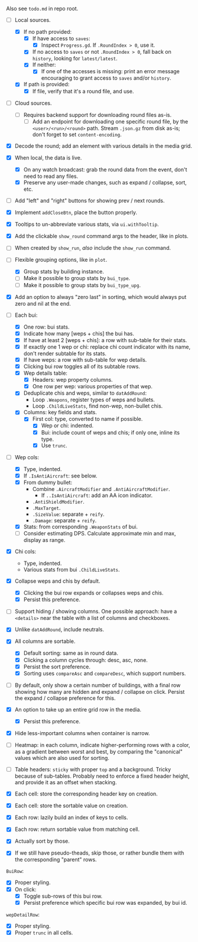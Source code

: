 Also see `todo.md` in repo root.

- [ ] Local sources.
  - [x] If no path provided:
    - [x] If have access to `saves`:
      - [x] Inspect `Progress.gd`. If `.RoundIndex > 0`, use it.
    - [x] If no access to `saves` or not `.RoundIndex > 0`, fall back on
      `history`, looking for `latest/latest`.
    - [x] If neither:
      - [x] If one of the accesses is missing: print an error message
        encouraging to grant access to `saves` and/or `history`.
  - [x] If path is provided:
    - [x] If file, verify that it's a round file, and use.
    <!-- - [ ] If directory, look for `Progress.gd`, then look for latest round file. If nothing found, look for latest run directory, then for latest round file there. Then if nothing found, print an error. -->
- [ ] Cloud sources.
  - [ ] Requires backend support for downloading round files as-is.
    - [ ] Add an endpoint for downloading one specific round file, by the
      `<user>/<run>/<round>` path. Stream `.json.gz` from disk as-is; don't
      forget to set `content-encoding`.
- [x] Decode the round; add an element with various details in the media grid.
- [x] When local, the data is live.
  - [x] On any watch broadcast: grab the round data from the event, don't need
    to read any files.
  - [x] Preserve any user-made changes, such as expand / collapse, sort, etc.
- [ ] Add "left" and "right" buttons for showing prev / next rounds.
- [x] Implement `addCloseBtn`, place the button properly.
- [x] Tooltips to un-abbreviate various stats, via `ui.withTooltip`.
- [x] Add the clickable `show_round` command args to the header, like in plots.
- [ ] When created by `show_run`, _also_ include the `show_run` command.
- [ ] Flexible grouping options, like in `plot`.
  - [x] Group stats by building instance.
  - [ ] Make it possible to group stats by `bui_type`.
  - [ ] Make it possible to group stats by `bui_type_upg`.
- [x] Add an option to always "zero last" in sorting, which would always put zero and nil at the end.

- [ ] Each bui:
  - [x] One row: bui stats.
  - [x] Indicate how many [weps + chis] the bui has.
  - [x] If have at least 2 [weps + chis]: a row with sub-table for their stats.
  - [x] If exactly one 1 wep or chi: replace chi count indicator with its name, don't render subtable for its stats.
  - [x] If have weps: a row with sub-table for wep details.
  - [x] Clicking bui row toggles all of its subtable rows.
  - [x] Wep details table:
    - [x] Headers: wep property columns.
    - [x] One row per wep: various properties of that wep.
  - [x] Deduplicate chis and weps, similar to `datAddRound`:
    - Loop `.Weapons`, register types of weps and bullets.
    - Loop `.ChildLiveStats`, find non-wep, non-bullet chis.
  - [x] Columns: key fields and stats.
    - [x] First col: type, converted to name if possible.
      - [x] Wep or chi: indented.
      - [x] Bui: include count of weps and chis; if only one, inline its type.
      - [x] Use `trunc`.
- [ ] Wep cols:
  - [x] Type, indented.
  - [x] If `.IsAntiAircraft`: see below.
  - [x] From dummy bullet:
    - Combine `.AircraftModifier` and `.AntiAircraftModifier`.
      - If `..IsAntiAircraft`: add an AA icon indicator.
    - `.AntiShieldModifier`.
    - `.MaxTarget`.
    - `.SizeValue`: separate + `reify`.
    - `.Damage`: separate + `reify`.
  - [x] Stats: from corresponding `.WeaponStats` of bui.
  - [ ] Consider estimating DPS. Calculate approximate min and max, display as range.
<!-- - [ ] Stat cells might have 4 numbers per cell:
  - [ ] Stat value.
    - [ ] This one is "canonical" and used for sorting and heatmaps.
  - [ ] Stat value as percentage.
  - [ ] Stat value accumulated.
  - [ ] Stat value accumulated as percentage. -->
- [x] Chi cols:
  - Type, indented.
  - Various stats from bui `.ChildLiveStats`.
- [x] Collapse weps and chis by default.
  - [x] Clicking the bui row expands or collapses weps and chis.
  - [x] Persist this preference.
- [ ] Support hiding / showing columns. One possible approach: have a
  `<details>` near the table with a list of columns and checkboxes.
- [x] Unlike `datAddRound`, include neutrals.
- [x] All columns are sortable.
  - [x] Default sorting: same as in round data.
  - [x] Clicking a column cycles through: desc, asc, none.
  - [x] Persist the sort preference.
  - [x] Sorting uses `compareAsc` and `compareDesc`, which support numbers.
- [ ] By default, only show a certain number of buildings, with a final row
  showing how many are hidden and expand / collapse on click. Persist the
  expand / collapse preference for this.
- [x] An option to take up an entire grid row in the media.
  - [x] Persist this preference.
- [x] Hide less-important columns when container is narrow.
- [ ] Heatmap: in each column, indicate higher-performing rows with a color,
  as a gradient between worst and best, by comparing the "canonical" values
  which are also used for sorting.
- [ ] Table headers: `sticky` with proper `top` and a background. Tricky because of sub-tables. Probably need to enforce a fixed header height, and provide it as an offset when stacking.

- [x] Each cell: store the corresponding header key on creation.
- [x] Each cell: store the sortable value on creation.
- [x] Each row: lazily build an index of keys to cells.
- [x] Each row: return sortable value from matching cell.
- [x] Actually sort by those.
- [x] If we still have pseudo-theads, skip those, or rather bundle
  them with the corresponding "parent" rows.

`BuiRow`:
- [x] Proper styling.
- [x] On click:
  <!-- - [ ] Collapse all other bui rows. -->
  - [x] Toggle sub-rows of this bui row.
  - [x] Persist preference which specific bui row was expanded, by bui id.

`wepDetailRow`:
- [x] Proper styling.
- [x] Proper `trunc` in all cells.
<!-- - [ ] Center the checkticks. -->